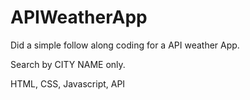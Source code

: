 # APIWeatherApp

Did a simple follow along coding for a API weather App.

Search by CITY NAME only.

HTML, CSS, Javascript, API
